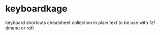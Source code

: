 # keyboardkage
keyboard shortcuts cheatsheet collection in plain text to be use with fzf dmenu or rofi
